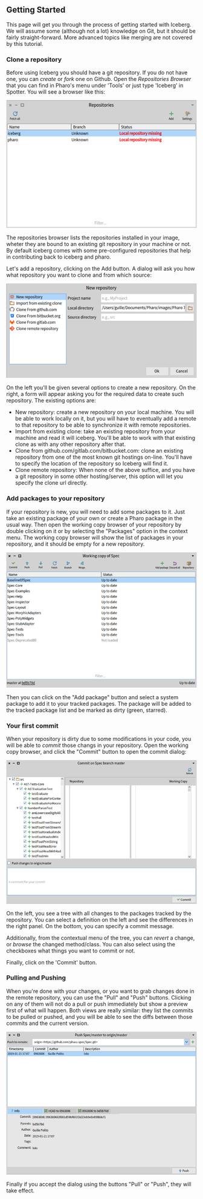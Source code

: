 ## Getting Started

This page will get you through the process of getting started with Iceberg.
We will assume some (although not a lot) knowledge on Git, but it should be fairly straight-forward.
More advanced topics like merging are not covered by this tutorial.

### Clone a repository

Before using Iceberg you should have a git repository. If you do not have one, you can *create* or *fork* one on Github.
Open the *Repositories Browser* that you can find in Pharo's menu under 'Tools' or just type 'Iceberg' in Spotter.
You will see a browser like this:

![image](images/tutorial-repositories-browser.png)

The repositories browser lists the repositories installed in your image, wheter they are bound to an existing git repository in your machine or not.
By default iceberg comes with some pre-configured repositories that help in contributing back to iceberg and pharo.

Let's add a repository, clicking on the Add button.
A dialog will ask you how what repository you want to clone and from which source:

![image](images/tutorial-new-repository.png)

On the left you'll be given several options to create a new repository.
On the right, a form will appear asking you for the required data to create such repository.
The existing options are:

 - New repository: create a new repository on your local machine. You will be able to work locally on it, but you will have to eventually add a remote to that repository to be able to synchronize it with remote repositories.
 - Import from existing clone: take an existing repository from your machine and read it will iceberg. You'll be able to work with that existing clone as with any other repository after that.
 - Clone from github.com/gitlab.com/bitbucket.com: clone an existing repository from one of the most known git hostings on-line. You'll have to specify the location of the repository so Iceberg will find it.
 - Clone remote repository: When none of the above suffice, and you have a git repository in some other hosting/server, this option will let you specify the clone url directly.

### Add packages to your repository

If your repository is new, you will need to add some packages to it. Just take an existing package of your own or create a Pharo package in the usual way.
Then open the working copy browser of your repository by double clicking on it or by selecting the "Packages" option in the context menu.
The working copy browser will show the list of packages in your repository, and it should be empty for a new repository.

![image](images/tutorial-add-package.png)

Then you can click on the "Add package" button and select a system package to add it to your tracked packages.
The package will be added to the tracked package list and be marked as dirty (green, starred).

### Your first commit

When your repository is dirty due to some modifications in your code, you will be able to *commit* those changs in your repository.
Open the working copy browser, and click the "Commit" button to open the commit dialog:

![image](images/tutorial-commit.png)

On the left, you see a tree with all changes to the packages tracked by the repository. You can select a definition on the left and see the differences in the right panel.
On the bottom, you can specify a commit message.

Additionally, from the contextual menu of the tree, you can *revert* a change, or *browse* the changed method/class.
You can also select using the checkboxes what things you want to commit or not.

Finally, click on the 'Commit' button.

### Pulling and Pushing

When you're done with your changes, or you want to grab changes done in the remote repository, you can use the "Pull" and "Push" buttons.
Clicking on any of them will not do a pull or push immediately but show a preview first of what will happen.
Both views are really similar: they list the commits to be pulled or pushed, and you will be able to see the diffs between those commits and the current version.

![image](images/tutorial-push.png)

Finally if you accept the dialog using the buttons "Pull" or "Push", they will take effect.